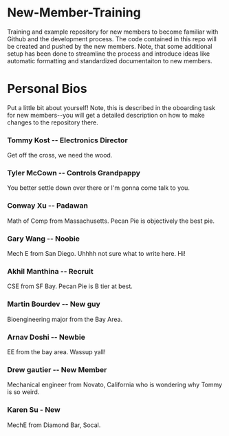 # New-Member-Training

Training and example repository for new members to become familiar with Github and the development process. The code contained in this repo will be created and pushed by the new members. Note, that some additional setup has been done to streamline the process and introduce ideas like automatic formatting and standardized documentaiton to new members.

# Personal Bios

Put a little bit about yourself! Note, this is described in the oboarding task for new members--you will get a detailed description on how to make changes to the repository there.

### Tommy Kost -- Electronics Director

Get off the cross, we need the wood.

### Tyler McCown -- Controls Grandpappy

You better settle down over there or I'm gonna come talk to you.

### Conway Xu -- Padawan

Math of Comp from Massachusetts. Pecan Pie is objectively the best pie.

### Gary Wang -- Noobie

Mech E from San Diego. Uhhhh not sure what to write here. Hi!

### Akhil Manthina -- Recruit

CSE from SF Bay. Pecan Pie is B tier at best.

### Martin Bourdev -- New guy

Bioengineering major from the Bay Area. 

### Arnav Doshi -- Newbie

EE from the bay area. Wassup yall! 
### Drew gautier -- New Member

Mechanical engineer from Novato, California who is wondering why Tommy is so weird.

### Karen Su - New

MechE from Diamond Bar, Socal. 
